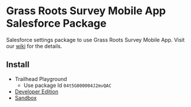 # Grass Roots Survey Mobile App Salesforce Package
Salesforce settings package to use Grass Roots Survey Mobile App. Visit our [wiki](https://github.com/SFDO-Community-Sprints/GrassRootsMobileSurveyApp/wiki) for the details.
## Install
* Trailhead Playground
  * Use package Id `04t5G000004J2mvQAC`
* [Developer Edition](https://login.salesforce.com/packagingSetupUI/ipLanding.app?apvId=04t5G000004J2mvQAC)
* [Sandbox](https://test.salesforce.com/packagingSetupUI/ipLanding.app?apvId=04t5G000004J2mvQAC)
